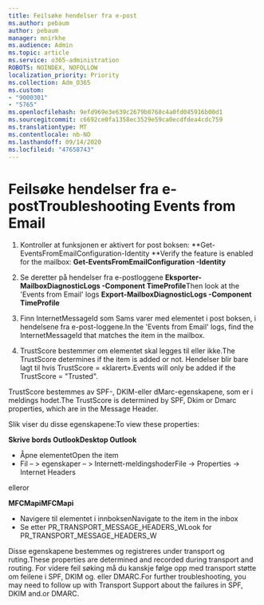 ```yaml
---
title: Feilsøke hendelser fra e-post
ms.author: pebaum
author: pebaum
manager: mnirkhe
ms.audience: Admin
ms.topic: article
ms.service: o365-administration
ROBOTS: NOINDEX, NOFOLLOW
localization_priority: Priority
ms.collection: Adm_O365
ms.custom:
- "9000301"
- "5765"
ms.openlocfilehash: 9efd969e3e639c2679b0768c4a0fd045916b00d1
ms.sourcegitcommit: c6692ce0fa1358ec3529e59ca0ecdfdea4cdc759
ms.translationtype: MT
ms.contentlocale: nb-NO
ms.lasthandoff: 09/14/2020
ms.locfileid: "47658743"
---
```

# <a name="troubleshooting-events-from-email"></a><span data-ttu-id="31422-102">Feilsøke hendelser fra e-post</span><span class="sxs-lookup"><span data-stu-id="31422-102">Troubleshooting Events from Email</span></span>

1. <span data-ttu-id="31422-103">Kontroller at funksjonen er aktivert for post boksen: \*\*Get-EventsFromEmailConfiguration-Identity <mailbox> \*\*</span><span class="sxs-lookup"><span data-stu-id="31422-103">Verify the feature is enabled for the mailbox: **Get-EventsFromEmailConfiguration -Identity <mailbox>**</span></span>

2. <span data-ttu-id="31422-104">Se deretter på hendelser fra e-postloggene **Eksporter-MailboxDiagnosticLogs <mailbox> -Component TimeProfile**</span><span class="sxs-lookup"><span data-stu-id="31422-104">Then look at the 'Events from Email' logs **Export-MailboxDiagnosticLogs <mailbox> -Component TimeProfile**</span></span>

3. <span data-ttu-id="31422-105">Finn InternetMessageId som Sams varer med elementet i post boksen, i hendelsene fra e-post-loggene.</span><span class="sxs-lookup"><span data-stu-id="31422-105">In the 'Events from Email' logs, find the InternetMessageId that matches the item in the mailbox.</span></span>  

4. <span data-ttu-id="31422-106">TrustScore bestemmer om elementet skal legges til eller ikke.</span><span class="sxs-lookup"><span data-stu-id="31422-106">The TrustScore determines if the item is added or not.</span></span> <span data-ttu-id="31422-107">Hendelser blir bare lagt til hvis TrustScore = «klarert».</span><span class="sxs-lookup"><span data-stu-id="31422-107">Events will only be added if the TrustScore = "Trusted".</span></span>

<span data-ttu-id="31422-108">TrustScore bestemmes av SPF-, DKIM-eller dMarc-egenskapene, som er i meldings hodet.</span><span class="sxs-lookup"><span data-stu-id="31422-108">The TrustScore is determined by SPF, Dkim or Dmarc properties, which are in the Message Header.</span></span>

<span data-ttu-id="31422-109">Slik viser du disse egenskapene:</span><span class="sxs-lookup"><span data-stu-id="31422-109">To view these properties:</span></span>

<span data-ttu-id="31422-110">**Skrive bords Outlook**</span><span class="sxs-lookup"><span data-stu-id="31422-110">**Desktop Outlook**</span></span>

- <span data-ttu-id="31422-111">Åpne elementet</span><span class="sxs-lookup"><span data-stu-id="31422-111">Open the item</span></span>
- <span data-ttu-id="31422-112">Fil – > egenskaper – > Internett-meldingshoder</span><span class="sxs-lookup"><span data-stu-id="31422-112">File -> Properties -> Internet Headers</span></span>

<span data-ttu-id="31422-113">eller</span><span class="sxs-lookup"><span data-stu-id="31422-113">or</span></span>

<span data-ttu-id="31422-114">**MFCMapi**</span><span class="sxs-lookup"><span data-stu-id="31422-114">**MFCMapi**</span></span>

- <span data-ttu-id="31422-115">Navigere til elementet i innboksen</span><span class="sxs-lookup"><span data-stu-id="31422-115">Navigate to the item in the inbox</span></span>
- <span data-ttu-id="31422-116">Se etter PR_TRANSPORT_MESSAGE_HEADERS_W</span><span class="sxs-lookup"><span data-stu-id="31422-116">Look for PR_TRANSPORT_MESSAGE_HEADERS_W</span></span>

<span data-ttu-id="31422-117">Disse egenskapene bestemmes og registreres under transport og ruting.</span><span class="sxs-lookup"><span data-stu-id="31422-117">These properties are determined and recorded during transport and routing.</span></span> <span data-ttu-id="31422-118">For videre feil søking må du kanskje følge opp med transport støtte om feilene i SPF, DKIM og. eller DMARC.</span><span class="sxs-lookup"><span data-stu-id="31422-118">For further troubleshooting, you may need to follow up with Transport Support about the failures in  SPF, DKIM and.or DMARC.</span></span>